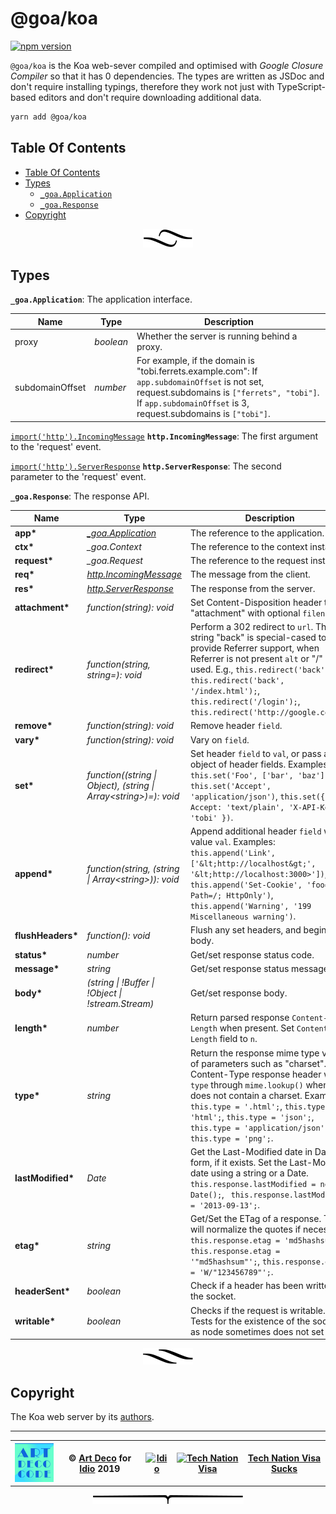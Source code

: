 # @goa/koa

[![npm version](https://badge.fury.io/js/%40goa%2Fkoa.svg)](https://npmjs.org/package/@goa/koa)

`@goa/koa` is the Koa web-sever compiled and optimised with _Google Closure Compiler_ so that it has 0 dependencies. The types are written as JSDoc and don't require installing typings, therefore they work not just with TypeScript-based editors and don't require downloading additional data.

```sh
yarn add @goa/koa
```

## Table Of Contents

- [Table Of Contents](#table-of-contents)
- [Types](#types)
  * [`_goa.Application`](#type-_goaapplication)
  * [`_goa.Response`](#type-_goaresponse)
- [Copyright](#copyright)

<p align="center"><a href="#table-of-contents"><img src=".documentary/section-breaks/0.svg?sanitize=true"></a></p>

## Types

__<a name="type-_goaapplication">`_goa.Application`</a>__: The application interface.

|      Name       |       Type       |                                                                                                 Description                                                                                                  |
| --------------- | ---------------- | ------------------------------------------------------------------------------------------------------------------------------------------------------------------------------------------------------------ |
| proxy           | <em>boolean</em> | Whether the server is running behind a proxy.                                                                                                                                                                |
| subdomainOffset | <em>number</em>  | For example, if the domain is "tobi.ferrets.example.com": If `app.subdomainOffset` is not set, request.subdomains is `["ferrets", "tobi"]`. If `app.subdomainOffset` is 3, request.subdomains is `["tobi"]`. |

[`import('http').IncomingMessage`](https://nodejs.org/api/http.html#http_class_http_incomingmessage) __<a name="type-httpincomingmessage">`http.IncomingMessage`</a>__: The first argument to the 'request' event.

[`import('http').ServerResponse`](https://nodejs.org/api/http.html#http_response_socket) __<a name="type-httpserverresponse">`http.ServerResponse`</a>__: The second parameter to the 'request' event.

__<a name="type-_goaresponse">`_goa.Response`</a>__: The response API.

|       Name        |                                                           Type                                                           |                                                                                                                                                      Description                                                                                                                                                      |
| ----------------- | ------------------------------------------------------------------------------------------------------------------------ | --------------------------------------------------------------------------------------------------------------------------------------------------------------------------------------------------------------------------------------------------------------------------------------------------------------------- |
| __app*__          | <em><a href="#type-_goaapplication" title="The application interface.">_goa.Application</a></em>                         | The reference to the application.                                                                                                                                                                                                                                                                                     |
| __ctx*__          | <em>_goa.Context</em>                                                                                                    | The reference to the context instance.                                                                                                                                                                                                                                                                                |
| __request*__      | <em>_goa.Request</em>                                                                                                    | The reference to the request instance.                                                                                                                                                                                                                                                                                |
| __req*__          | <em><a href="#type-httpincomingmessage" title="The first argument to the 'request' event.">http.IncomingMessage</a></em> | The message from the client.                                                                                                                                                                                                                                                                                          |
| __res*__          | <em><a href="#type-httpserverresponse" title="The second parameter to the 'request' event.">http.ServerResponse</a></em> | The response from the server.                                                                                                                                                                                                                                                                                         |
| __attachment*__   | <em>function(string): void</em>                                                                                          | Set Content-Disposition header to "attachment" with optional `filename`.                                                                                                                                                                                                                                              |
| __redirect*__     | <em>function(string, string=): void</em>                                                                                 | Perform a 302 redirect to `url`. The string "back" is special-cased to provide Referrer support, when Referrer is not present `alt` or "/" is used. E.g., `this.redirect('back');`, `this.redirect('back', '/index.html');`, `this.redirect('/login');`, `this.redirect('http://google.com');`.                       |
| __remove*__       | <em>function(string): void</em>                                                                                          | Remove header `field`.                                                                                                                                                                                                                                                                                                |
| __vary*__         | <em>function(string): void</em>                                                                                          | Vary on `field`.                                                                                                                                                                                                                                                                                                      |
| __set*__          | <em>function((string \| Object), (string \| Array&lt;string&gt;)=): void</em>                                            | Set header `field` to `val`, or pass an object of header fields. Examples: `this.set('Foo', ['bar', 'baz'])`, `this.set('Accept', 'application/json')`, `this.set({ Accept: 'text/plain', 'X-API-Key': 'tobi' })`.                                                                                                    |
| __append*__       | <em>function(string, (string \| Array&lt;string&gt;)): void</em>                                                         | Append additional header `field` with value `val`. Examples: `this.append('Link', ['&lt;http://localhost&gt;', '&lt;http://localhost:3000>'])`, `this.append('Set-Cookie', 'foo=bar; Path=/; HttpOnly')`, `this.append('Warning', '199 Miscellaneous warning')`.                                                      |
| __flushHeaders*__ | <em>function(): void</em>                                                                                                | Flush any set headers, and begin the body.                                                                                                                                                                                                                                                                            |
| __status*__       | <em>number</em>                                                                                                          | Get/set response status code.                                                                                                                                                                                                                                                                                         |
| __message*__      | <em>string</em>                                                                                                          | Get/set response status message.                                                                                                                                                                                                                                                                                      |
| __body*__         | <em>(string \| !Buffer \| !Object \| !stream.Stream)</em>                                                                | Get/set response body.                                                                                                                                                                                                                                                                                                |
| __length*__       | <em>number</em>                                                                                                          | Return parsed response `Content-Length` when present. Set `Content-Length` field to `n`.                                                                                                                                                                                                                              |
| __type*__         | <em>string</em>                                                                                                          | Return the response mime type void of parameters such as "charset". Set Content-Type response header with `type` through `mime.lookup()` when it does not contain a charset. Examples: `this.type = '.html';`, `this.type = 'html';`, `this.type = 'json';`, `this.type = 'application/json';`, `this.type = 'png';`. |
| __lastModified*__ | <em>Date</em>                                                                                                            | Get the Last-Modified date in Date form, if it exists. Set the Last-Modified date using a string or a Date. `this.response.lastModified = new Date();`, ` this.response.lastModified = '2013-09-13';`.                                                                                                                |
| __etag*__         | <em>string</em>                                                                                                          | Get/Set the ETag of a response. This will normalize the quotes if necessary. `this.response.etag = 'md5hashsum';`, `this.response.etag = '"md5hashsum"';`, `this.response.etag = 'W/"123456789"';`.                                                                                                                   |
| __headerSent*__   | <em>boolean</em>                                                                                                         | Check if a header has been written to the socket.                                                                                                                                                                                                                                                                     |
| __writable*__     | <em>boolean</em>                                                                                                         | Checks if the request is writable. Tests for the existence of the socket as node sometimes does not set it.                                                                                                                                                                                                           |

<p align="center"><a href="#table-of-contents"><img src=".documentary/section-breaks/1.svg?sanitize=true"></a></p>

## Copyright

The Koa web server by its [authors](https://github.com/koajs/koa).

---

<table>
  <tr>
    <th>
      <a href="https://artd.eco">
        <img src="https://raw.githubusercontent.com/wrote/wrote/master/images/artdeco.png" alt="Art Deco" />
      </a>
    </th>
    <th>© <a href="https://artd.eco">Art Deco</a> for <a href="https://idio.cc">Idio</a> 2019</th>
    <th>
      <a href="https://idio.cc">
        <img src="https://avatars3.githubusercontent.com/u/40834161?s=100" width="100" alt="Idio" />
      </a>
    </th>
    <th>
      <a href="https://www.technation.sucks" title="Tech Nation Visa">
        <img src="https://raw.githubusercontent.com/artdecoweb/www.technation.sucks/master/anim.gif"
          alt="Tech Nation Visa" />
      </a>
    </th>
    <th><a href="https://www.technation.sucks">Tech Nation Visa Sucks</a></th>
  </tr>
</table>

<p align="center"><a href="#table-of-contents"><img src=".documentary/section-breaks/-1.svg?sanitize=true"></a></p>